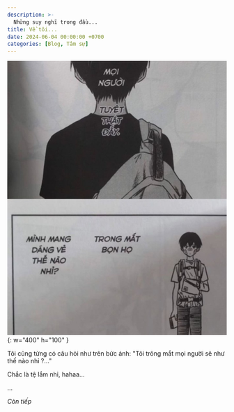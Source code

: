 ```yaml
---
description: >-
  Những suy nghĩ trong đầu...
title: Về tôi...
date: 2024-06-04 00:00:00 +0700
categories: [Blog, Tâm sự]
---
```


![](/img/relation/looklike.jpeg){: w="400" h="100" }

Tôi cũng từng có câu hỏi như trên bức ảnh: "Tôi trông mắt mọi người sẽ như thế nào nhỉ ?..."

Chắc là tệ lắm nhỉ, hahaa...

...

_Còn tiếp_
